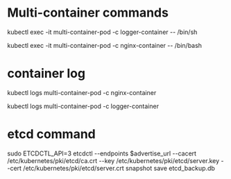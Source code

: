 # Multi-container commands
kubectl exec -it multi-container-pod -c logger-container -- /bin/sh

kubectl exec -it multi-container-pod -c nginx-container -- /bin/bash

# container log
kubectl logs multi-container-pod -c nginx-container

kubectl logs multi-container-pod -c logger-container

# etcd command

sudo ETCDCTL_API=3 etcdctl --endpoints $advertise_url --cacert /etc/kubernetes/pki/etcd/ca.crt --key /etc/kubernetes/pki/etcd/server.key --cert /etc/kubernetes/pki/etcd/server.crt snapshot save etcd_backup.db

